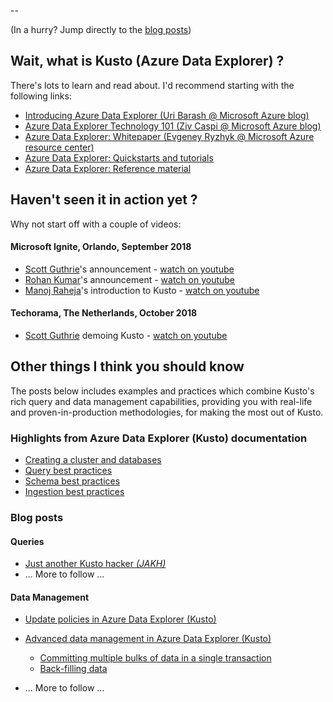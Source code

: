 --

(In a hurry? Jump directly to the [blog posts](#blog-posts))

## Wait, what is Kusto (Azure Data Explorer) ?

There's lots to learn and read about. I'd recommend starting with the following links:

- [Introducing Azure Data Explorer (Uri Barash @ Microsoft Azure blog)](https://azure.microsoft.com/en-us/blog/introducing-azure-data-explorer)
- [Azure Data Explorer Technology 101 (Ziv Caspi @ Microsoft Azure blog)](https://azure.microsoft.com/en-us/blog/azure-data-explorer-technology-101)
- [Azure Data Explorer: Whitepaper (Evgeney Ryzhyk @ Microsoft Azure resource center)](https://azure.microsoft.com/en-us/resources/azure-data-explorer)
- [Azure Data Explorer: Quickstarts and tutorials](https://docs.microsoft.com/en-us/azure/data-explorer)
- [Azure Data Explorer: Reference material](https://docs.microsoft.com/en-us/azure/kusto)

## Haven't seen it in action yet ?

Why not start off with a couple of videos:

#### Microsoft Ignite, Orlando, September 2018

- [Scott Guthrie](https://www.linkedin.com/in/guthriescott)'s announcement - [watch on youtube](https://www.youtube.com/watch?v=xnmBu4oh7xk&t=1h08m12s)
- [Rohan Kumar](https://www.linkedin.com/in/rohankumar)'s announcement - [watch on youtube](https://www.youtube.com/watch?v=ZaiM89Z01r0&t=58m0s)
- [Manoj Raheja](https://www.linkedin.com/in/manoj-raheja-a02b2b32)'s introduction to Kusto - [watch on youtube](https://www.youtube.com/watch?v=GT4C84yrb68)

#### Techorama, The Netherlands, October 2018

- [Scott Guthrie](https://www.linkedin.com/in/guthriescott) demoing Kusto - [watch on youtube](https://www.youtube.com/watch?v=YTWewM_UMOk&feature=youtu.be&t=3074)

## Other things I think you should know

The posts below includes examples and practices which combine Kusto's rich query and data management capabilities, providing you with real-life and proven-in-production methodologies, for making the most out of Kusto.

### Highlights from Azure Data Explorer (Kusto) documentation

- [Creating a cluster and databases](https://docs.microsoft.com/en-us/azure/data-explorer/create-cluster-database-portal)
- [Query best practices](https://docs.microsoft.com/en-us/azure/kusto/query/best-practices)
- [Schema best practices](https://docs.microsoft.com/en-us/azure/kusto/management/best-practices)
- [Ingestion best practices](https://docs.microsoft.com/en-us/azure/kusto/api/netfx/kusto-ingest-best-practices)

### Blog posts

#### Queries

- [Just another Kusto hacker *(JAKH)*](jakh.md)
- ... More to follow ...

#### Data Management
- [Update policies in Azure Data Explorer (Kusto)](update-policies.md)
- [Advanced data management in Azure Data Explorer (Kusto)](advanced-data-management.md)
    - [Committing multiple bulks of data in a single transaction](advanced-data-management.md#committing-multiple-bulks-of-data-in-a-single-transaction)
    - [Back-filling data](advanced-data-management.md#back-filling-data)

- ... More to follow ...
